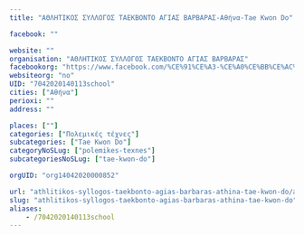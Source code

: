 ```yaml
---
title: "ΑΘΛΗΤΙΚΟΣ ΣΥΛΛΟΓΟΣ ΤΑΕΚΒΟΝΤΟ ΑΓΙΑΣ ΒΑΡΒΑΡΑΣ-Αθήνα-Tae Kwon Do"

facebook: ""

website: ""
organisation: "ΑΘΛΗΤΙΚΟΣ ΣΥΛΛΟΓΟΣ ΤΑΕΚΒΟΝΤΟ ΑΓΙΑΣ ΒΑΡΒΑΡΑΣ"
facebookorg: "https://www.facebook.com/%CE%91%CE%A3-%CE%A0%CE%BB%CE%AC%CF%84%CF%89%CE%BD-Taekwondo-%CE%A1%CF%85%CE%B8%CE%BC%CE%B9%CE%BA%CE%AE-2328901247198300/"
websiteorg: "no"
UID: "7042020140113school"
cities: ["Αθήνα"]
perioxi: ""
address: ""

places: [""]
categories: ["Πολεμικές τέχνες"]
subcategories: ["Tae Kwon Do"]
categoryNoSLug: ["polemikes-texnes"]
subcategoriesNoSLug: ["tae-kwon-do"]

orgUID: "org14042020000852"

url: "athlitikos-syllogos-taekbonto-agias-barbaras-athina-tae-kwon-do/athina"
slug: "athlitikos-syllogos-taekbonto-agias-barbaras-athina-tae-kwon-do"
aliases:
    - /7042020140113school
---
```





